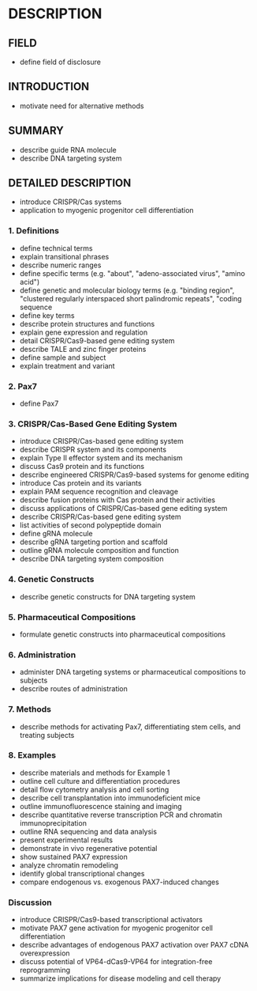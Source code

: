 # DESCRIPTION

## FIELD

- define field of disclosure

## INTRODUCTION

- motivate need for alternative methods

## SUMMARY

- describe guide RNA molecule
- describe DNA targeting system

## DETAILED DESCRIPTION

- introduce CRISPR/Cas systems
- application to myogenic progenitor cell differentiation

### 1. Definitions

- define technical terms
- explain transitional phrases
- describe numeric ranges
- define specific terms (e.g. "about", "adeno-associated virus", "amino acid")
- define genetic and molecular biology terms (e.g. "binding region", "clustered regularly interspaced short palindromic repeats", "coding sequence
- define key terms
- describe protein structures and functions
- explain gene expression and regulation
- detail CRISPR/Cas9-based gene editing system
- describe TALE and zinc finger proteins
- define sample and subject
- explain treatment and variant

### 2. Pax7

- define Pax7

### 3. CRISPR/Cas-Based Gene Editing System

- introduce CRISPR/Cas-based gene editing system
- describe CRISPR system and its components
- explain Type II effector system and its mechanism
- discuss Cas9 protein and its functions
- describe engineered CRISPR/Cas9-based systems for genome editing
- introduce Cas protein and its variants
- explain PAM sequence recognition and cleavage
- describe fusion proteins with Cas protein and their activities
- discuss applications of CRISPR/Cas-based gene editing system
- describe CRISPR/Cas-based gene editing system
- list activities of second polypeptide domain
- define gRNA molecule
- describe gRNA targeting portion and scaffold
- outline gRNA molecule composition and function
- describe DNA targeting system composition

### 4. Genetic Constructs

- describe genetic constructs for DNA targeting system

### 5. Pharmaceutical Compositions

- formulate genetic constructs into pharmaceutical compositions

### 6. Administration

- administer DNA targeting systems or pharmaceutical compositions to subjects
- describe routes of administration

### 7. Methods

- describe methods for activating Pax7, differentiating stem cells, and treating subjects

### 8. Examples

- describe materials and methods for Example 1
- outline cell culture and differentiation procedures
- detail flow cytometry analysis and cell sorting
- describe cell transplantation into immunodeficient mice
- outline immunofluorescence staining and imaging
- describe quantitative reverse transcription PCR and chromatin immunoprecipitation
- outline RNA sequencing and data analysis
- present experimental results
- demonstrate in vivo regenerative potential
- show sustained PAX7 expression
- analyze chromatin remodeling
- identify global transcriptional changes
- compare endogenous vs. exogenous PAX7-induced changes

### Discussion

- introduce CRISPR/Cas9-based transcriptional activators
- motivate PAX7 gene activation for myogenic progenitor cell differentiation
- describe advantages of endogenous PAX7 activation over PAX7 cDNA overexpression
- discuss potential of VP64-dCas9-VP64 for integration-free reprogramming
- summarize implications for disease modeling and cell therapy

